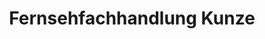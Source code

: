 ---
title: "Fernsehfachhandlung Kunze"
url: /gaildorf/fernsehfachhandlung-kunze/
shop: Elektronik
---